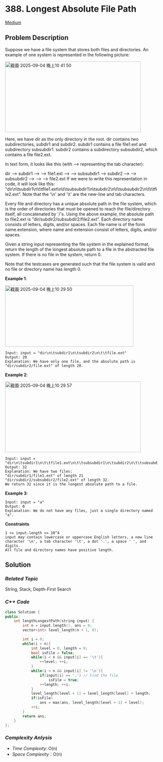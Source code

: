 # 388. Longest Absolute File Path
[Medium](https://leetcode.com/problems/longest-absolute-file-path/description/)

## Problem Description

Suppose we have a file system that stores both files and directories. An example of one system is represented in the following picture:

<img width="447" height="232" alt="截圖 2025-09-04 晚上10 41 50" src="https://github.com/user-attachments/assets/86491189-f0b7-42c6-a56c-f7a88f0c3ef1" />

Here, we have dir as the only directory in the root. dir contains two subdirectories, subdir1 and subdir2. subdir1 contains a file file1.ext and subdirectory subsubdir1. subdir2 contains a subdirectory subsubdir2, which contains a file file2.ext.

In text form, it looks like this (with ⟶ representing the tab character):

dir
⟶ subdir1
⟶ ⟶ file1.ext
⟶ ⟶ subsubdir1
⟶ subdir2
⟶ ⟶ subsubdir2
⟶ ⟶ ⟶ file2.ext
If we were to write this representation in code, it will look like this: "dir\n\tsubdir1\n\t\tfile1.ext\n\t\tsubsubdir1\n\tsubdir2\n\t\tsubsubdir2\n\t\t\tfile2.ext". Note that the '\n' and '\t' are the new-line and tab characters.

Every file and directory has a unique absolute path in the file system, which is the order of directories that must be opened to reach the file/directory itself, all concatenated by '/'s. Using the above example, the absolute path to file2.ext is "dir/subdir2/subsubdir2/file2.ext". Each directory name consists of letters, digits, and/or spaces. Each file name is of the form name.extension, where name and extension consist of letters, digits, and/or spaces.

Given a string input representing the file system in the explained format, return the length of the longest absolute path to a file in the abstracted file system. If there is no file in the system, return 0.

Note that the testcases are generated such that the file system is valid and no file or directory name has length 0.


**Example 1**:

<img width="423" height="201" alt="截圖 2025-09-04 晚上10 29 50" src="https://github.com/user-attachments/assets/8086bc2a-ff1d-4e1f-86c0-508bea686eb3" />

```
Input: input = "dir\n\tsubdir1\n\tsubdir2\n\t\tfile.ext"
Output: 20
Explanation: We have only one file, and the absolute path is "dir/subdir2/file.ext" of length 20.
```
**Example 2**:

<img width="447" height="232" alt="截圖 2025-09-04 晚上10 29 57" src="https://github.com/user-attachments/assets/3a80c499-e906-4f45-b4ea-56b4937fc49a" />

```
Input: input = "dir\n\tsubdir1\n\t\tfile1.ext\n\t\tsubsubdir1\n\tsubdir2\n\t\tsubsubdir2\n\t\t\tfile2.ext"
Output: 32
Explanation: We have two files:
"dir/subdir1/file1.ext" of length 21
"dir/subdir2/subsubdir2/file2.ext" of length 32.
We return 32 since it is the longest absolute path to a file.
```
**Example 3**:
```
Input: input = "a"
Output: 0
Explanation: We do not have any files, just a single directory named "a".
```

**Constraints**
```
1 <= input.length <= 10^4
input may contain lowercase or uppercase English letters, a new line character '\n', a tab character '\t', a dot '.', a space ' ', and digits.
All file and directory names have positive length.
```

## Solution

### _Related Topic_
   String, Stack, Depth-First Search

### _C++ Code_
```cpp
class Solution {
public:
    int lengthLongestPath(string input) {
        int n = input.length(), ans = 0;
        vector<int> level_length(n + 1, 0);
        
        int i = 0;
        while(i < n){
            int level = 0, length = 0;
            bool isFile = false;
            while(i < n && input[i] == '\t'){
                ++level; ++i;
            }
            while(i < n && input[i] != '\n'){
                if(input[i] == '.') // Find the file 
                    isFile = true;
                ++length; ++i;
            }
            level_length[level + 1] = level_length[level] + length;
            if(isFile)
                ans = max(ans, level_length[level + 1] + level);
            ++i;
        }
        return ans;
    }
};
```

### _Complexity Anlysis_
- _Time Complexity_: O(n)
- _Space Complexity_：O(n)
